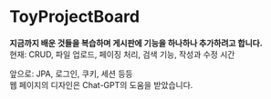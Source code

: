 # ToyProjectBoard
<strong>지금까지 배운 것들을 복습하며 게시판에 기능을 하나하나 추가하려고 합니다.</strong> <br>
현재: CRUD, 파일 업로드, 페이징 처리, 검색 기능, 작성과 수정 시간 <br>

앞으로: JPA, 로그인, 쿠키, 세션 등등
<br>
웹 페이지의 디자인은  Chat-GPT의 도움을 받았습니다.
